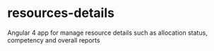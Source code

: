 # resources-details
Angular 4 app for manage resource details such as allocation status, competency and overall reports
